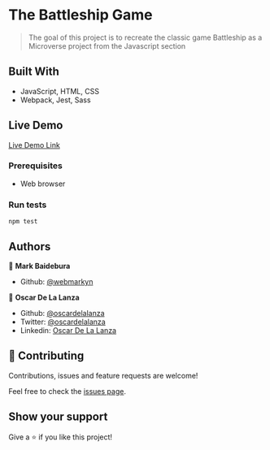 # The Battleship Game

> The goal of this project is to recreate the classic game Battleship as a Microverse project from the Javascript section

## Built With

- JavaScript, HTML, CSS
- Webpack, Jest, Sass

## Live Demo
[Live Demo Link](https://raw.githack.com/webmarkyn/js-battleship/feature/game/dist/index.html)

### Prerequisites
- Web browser

### Run tests
`npm test`

## Authors

👤 **Mark Baidebura**

- Github: [@webmarkyn](https://github.com/webmarkyn)

👤 **Oscar De La Lanza**

- Github: [@oscardelalanza](https://github.com/oscardelalanza)
- Twitter: [@oscardelalanza](https://twitter.com/oscardelalanza)
- Linkedin: [Oscar De La Lanza](https://linkedin.com/in/oscardelalanza)

## 🤝 Contributing

Contributions, issues and feature requests are welcome!

Feel free to check the [issues page](issues/).

## Show your support

Give a ⭐️ if you like this project!
